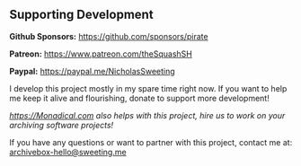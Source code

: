 ## Supporting Development

**Github Sponsors:** https://github.com/sponsors/pirate

**Patreon:** https://www.patreon.com/theSquashSH

**Paypal:** https://paypal.me/NicholasSweeting
 
I develop this project mostly in my spare time right now. If you want to help me keep it alive and flourishing, donate to support more development!

*https://Monadical.com also helps with this project, hire us to work on your archiving software projects!*

If you have any questions or want to partner with this project, contact me at: archivebox-hello@sweeting.me